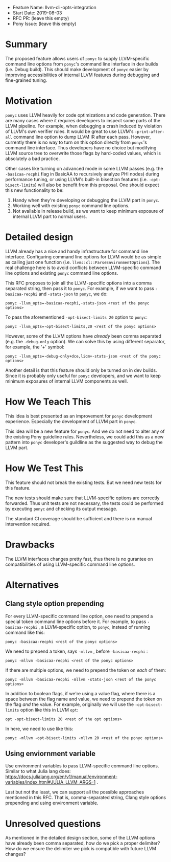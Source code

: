 - Feature Name: llvm-cli-opts-integration
- Start Date: 2019-08-03
- RFC PR: (leave this empty)
- Pony Issue: (leave this empty)

# Summary

The proposed feature allows users of `ponyc` to supply LLVM-specific command line options from `ponyc`'s command line interface in dev builds (i.e. Debug build). This should make development of `ponyc` easier by improving accessibilities of internal LLVM features during debugging and fine-grained tuning.

# Motivation

`ponyc` uses LLVM heavily for code optimizations and code generation. There are many cases where it requires developers to inspect some parts of the LLVM pipeline. For example, when debugging a crash induced by violation of LLVM's own verifier rules. It would be great to use LLVM's `-print-after-all` command line option to dump LLVM IR after each pass. However, currently there is no way to turn on this option directly from `ponyc`'s command line interface. Thus developers have no choice but modifying LLVM source tree to overwrite those flags by hard-coded values, which is absolutely a bad practice.

Other cases like turning on advanced mode in some LLVM passes (e.g. the `-basicaa-recphi` flag in BasicAA to recursively analyze PHI nodes) during performance tuning, or using LLVM's built-in bisection features (i.e. `-opt-bisect-limits`) will also be benefit from this proposal. One should expect this new functionality to be:
1. Handy when they're developing or debugging the LLVM part in `ponyc`.
2. Working well with existing `ponyc` command line options.
3. Not available in release build, as we want to keep minimum exposure of internal LLVM part to normal users.

# Detailed design
LLVM already has a nice and handy infrastructure for command line interface. Configuring command line options for LLVM would be as simple as calling just one function (i.e. `llvm::cl::ParseEnvironmentOptions`). The real challenge here is to avoid conflicts between LLVM-specific command line options and existing `ponyc` command line options.

This RFC proposes to join all the LLVM-specific options into a comma separated string, then pass it to `ponyc`. For example, if we want to pass `-basicaa-recphi` and `-stats-json` to `ponyc`, we do:
```
ponyc -llvm_opts=-basicaa-recphi,-stats-json <rest of the ponyc options>
```
To pass the aforementioned `-opt-bisect-limits 20` option to `ponyc`:
```
ponyc -llvm_opts=-opt-bisect-limits,20 <rest of the ponyc options>
```
However, some of the LLVM options have _already_ been comma separated (e.g. the `-debug-only` option). We can solve this by using different separator, for example, the '+' symbol:
```
ponyc -llvm_opts=-debug-only+dce,licm+-stats-json <rest of the ponyc options>
```

Another detail is that this feature should only be turned on in dev builds. Since it is probably only useful for `ponyc` developers, and we want to keep minimum exposures of internal LLVM components as well.

# How We Teach This
This idea is best presented as an improvement for `ponyc` development experience. Especially the development of LLVM part in `ponyc`.

This idea will be a new feature for `ponyc`. And we do not need to alter any of the existing Pony guideline rules. Nevertheless, we could add this as a new pattern into `ponyc` developer's guildline as the suggested way to debug the LLVM part.

# How We Test This
This feature should not break the existing tests. But we need new tests for this feature.

The new tests should make sure that LLVM-specific options are correctly forwarded. Thus unit tests are not necessary, the tests could be performed by executing `ponyc` and checking its output message.

The standard CI coverage should be sufficient and there is no manual intervention required.

# Drawbacks
The LLVM interfaces changes pretty fast, thus there is no gurantee on compatibilities of using LLVM-specific command line options.

# Alternatives
## Clang style option prepending
For every LLVM-specific command line option, one need to prepend a special token command line options before it. For example, to pass `-basicaa-recphi` , a LLVM-specific option, to `ponyc`, instead of running command like this:
```
ponyc -basicaa-recphi <rest of the ponyc options>
```
We need to prepend a token, says `-mllvm` ,  before `-basicaa-recphi` :
```
ponyc -mllvm -basicaa-recphi <rest of the ponyc options>
```
If there are multiple options, we need to prepend the token on _each_ of them:
```
ponyc -mllvm -basicaa-recphi -mllvm -stats-json <rest of the ponyc options>
```
In addition to boolean flags, if we're using a value flag, where there is a space between the flag name and value, we need to prepend the token on the flag _and_ the value. For example, originally we will use the `-opt-bisect-limits` option like this in LLVM `opt`:
```
opt -opt-bisect-limits 20 <rest of the opt options>
```
In here, we need to use like this:
```
ponyc -mllvm -opt-bisect-limits -mllvm 20 <rest of the ponyc options>
```

## Using enviornment variable
Use environment variables to pass LLVM-specific command line options. Similar to what Julia lang does: https://docs.julialang.org/en/v1/manual/environment-variables/index.html#JULIA_LLVM_ARGS-1 .

Last but not the least, we can support all the possible approaches mentioned in this RFC. That is, comma-separated string, Clang style options prepending and using environment variable.

# Unresolved questions

As mentioned in the detailed design section, some of the LLVM options have already been comma separated, how do we pick a proper delimiter? How do we ensure the delimiter we pick is compatible with future LLVM changes?
